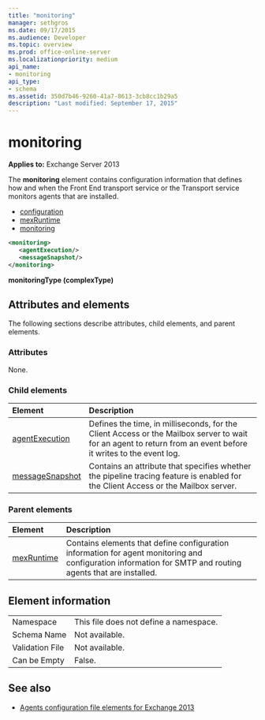 ```yaml
---
title: "monitoring"
manager: sethgros
ms.date: 09/17/2015
ms.audience: Developer
ms.topic: overview
ms.prod: office-online-server
ms.localizationpriority: medium
api_name:
- monitoring
api_type:
- schema
ms.assetid: 350d7b46-9260-41a7-8613-3cb8cc1b29a5
description: "Last modified: September 17, 2015"
---
```


# monitoring
  
**Applies to:** Exchange Server 2013
  
The **monitoring** element contains configuration information that defines how and when the Front End transport service or the Transport service monitors agents that are installed. 
  
- [configuration](configuration.md)  
- [mexRuntime](mexruntime.md)  
- [monitoring](monitoring.md)
  
```XML
<monitoring>
   <agentExecution/>
   <messageSnapshot/>
</monitoring>
```

**monitoringType (complexType)**

## Attributes and elements

The following sections describe attributes, child elements, and parent elements.
  
### Attributes

None.
  
### Child elements

|**Element**|**Description**|
|:-----|:-----|
|[agentExecution](agentexecution.md) <br/> |Defines the time, in milliseconds, for the Client Access or the Mailbox server to wait for an agent to return from an event before it writes to the event log.  <br/> |
|[messageSnapshot](messagesnapshot.md) <br/> |Contains an attribute that specifies whether the pipeline tracing feature is enabled for the Client Access or the Mailbox server.  <br/> |
   
### Parent elements

|**Element**|**Description**|
|:-----|:-----|
|[mexRuntime](mexruntime.md) <br/> |Contains elements that define configuration information for agent monitoring and configuration information for SMTP and routing agents that are installed.  <br/> |
   
## Element information

|||
|:-----|:-----|
|Namespace  <br/> |This file does not define a namespace.  <br/> |
|Schema Name  <br/> |Not available.  <br/> |
|Validation File  <br/> |Not available.  <br/> |
|Can be Empty  <br/> |False.  <br/> |
   
## See also

- [Agents configuration file elements for Exchange 2013](agents-configuration-file-elements-for-exchange-2013.md)

